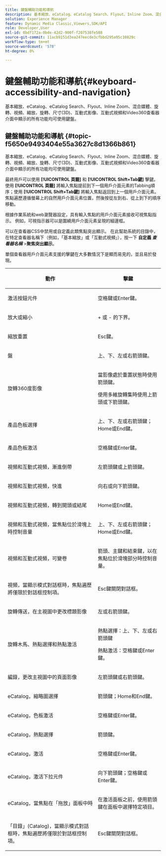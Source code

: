 ```yaml
---
title: 鍵盤輔助功能和導航
description: 基本縮放、eCatalog、eCatalog Search、Flyout、Inline Zoom、混合媒體、旋轉、視頻、縮放、維(3D)、旋轉軸、互動式影像、互動式視頻和Video360查看器介面中顯示的所有功能均可使用鍵盤。
solution: Experience Manager
feature: Dynamic Media Classic,Viewers,SDK/API
role: Developer,User
exl-id: 0bdf172a-0bde-42d2-900f-f207538fe588
source-git-commit: 11acb9151d3ea247eecde3cfbbd295a95c10829c
workflow-type: tm+mt
source-wordcount: '578'
ht-degree: 0%

---
```


# 鍵盤輔助功能和導航{#keyboard-accessibility-and-navigation}

基本縮放、eCatalog、eCatalog Search、Flyout、Inline Zoom、混合媒體、旋轉、視頻、縮放、旋轉、尺寸(3D)、互動式影像、互動式視頻和Video360查看器介面中顯示的所有功能均可使用鍵盤。

<!-- Updated June 1, 2020 from https://wiki.corp.adobe.com/pages/viewpage.action?spaceKey=scene7qa&title=s7Viewers%2C+S7SDK%2C+S7OnDemand+Release+Notes - Contact is Sasha -->

## 鍵盤輔助功能和導航 {#topic-f5650e9493404e55a3627c8d1366b861}

基本縮放、eCatalog、eCatalog Search、Flyout、Inline Zoom、混合媒體、旋轉、視頻、縮放、旋轉、尺寸(3D)、互動式影像、互動式視頻和Video360查看器介面中顯示的所有功能均可使用鍵盤。

最終用戶可以使用 **[!UICONTROL 頁籤]** 和 **[!UICONTROL Shift+Tab鍵]** 擊鍵。 使用 **[!UICONTROL 頁籤]** 將輸入焦點提前到下一個用戶介面元素的Tabbing順序；使用 **[!UICONTROL Shift+Tab鍵]** 將輸入焦點返回到上一個用戶介面元素。 焦點遍歷遵循螢幕上的自然用戶介面元素位置，然後按從左到右、從上到下的順序移動。

根據作業系統和web瀏覽器設定，具有輸入焦點的用戶介面元素接收可視焦點指示。 例如，可視指示器可以是圍繞用戶介面元素呈現的細邊框。

可以在查看器CSS中禁用或自定義此類焦點突出顯示。 在此幫助系統的目錄中，在特定查看器名稱下（例如，「基本縮放」或「互動式視頻」），按一下 **自定義 *查看器名稱*** >**&#x200B;聚焦突出顯示&#x200B;**。

單個查看器用戶介面元素支援的擊鍵在大多數情況下是顯而易見的，並且易於發現。

<table id="table_8C49100412224324BF1DBF7FDFDCCBF8"> 
 <thead> 
  <tr> 
   <th colname="col1" class="entry"> <p>動作 </p> </th> 
   <th colname="col2" class="entry"> <p>擊鍵 </p> </th> 
  </tr> 
 </thead>
 <tbody> 
  <tr> 
   <td colname="col1"> <p>激活按鈕元件 </p> </td> 
   <td colname="col2"> <p>空格鍵或Enter鍵。 </p> </td> 
  </tr> 
  <tr> 
   <td colname="col1"> <p>放大或縮小 </p> </td> 
   <td colname="col2"> <p> <span class="uicontrol"> + </span> 或 <span class="uicontrol"> - </span>的下界。 </p> </td> 
  </tr> 
  <tr> 
   <td colname="col1"> <p>縮放重置 </p> </td> 
   <td colname="col2"> <p>Esc鍵。 </p> </td> 
  </tr> 
  <tr> 
   <td colname="col1"> <p>盤 </p> </td> 
   <td colname="col2"> <p>上、下、左或右箭頭鍵。 </p> </td> 
  </tr> 
  <tr> 
   <td colname="col1"> <p>旋轉360度影像 </p> </td> 
   <td colname="col2"> <p>當影像處於重置狀態時使用箭頭鍵。 </p> <p>使用多維旋轉集時使用上箭頭或下箭頭鍵。 </p> </td> 
  </tr> 
  <tr> 
   <td colname="col1"> <p>產品色板選擇 </p> </td> 
   <td colname="col2"> <p>上、下、左或右箭頭鍵；Home或End鍵。 </p> </td> 
  </tr> 
  <tr> 
   <td colname="col1"> <p>產品色板激活 </p> </td> 
   <td colname="col2"> <p>空格鍵或Enter鍵。 </p> </td> 
  </tr> 
  <tr> 
   <td colname="col1"> <p>視頻和互動式視頻，漸進倒帶 </p> </td> 
   <td colname="col2"> <p>左箭頭鍵或上箭頭鍵。 </p> </td> 
  </tr> 
  <tr> 
   <td colname="col1"> <p>視頻和互動式視頻，快進 </p> </td> 
   <td colname="col2"> <p>向右或向下箭頭鍵。 </p> </td> 
  </tr> 
  <tr> 
   <td colname="col1"> <p>視頻和互動式視頻，轉到開頭或結尾 </p> </td> 
   <td colname="col2"> <p>Home或End鍵。 </p> </td> 
  </tr> 
  <tr> 
   <td colname="col1"> <p>視頻和互動式視頻，當焦點位於滑塊上時控制音量 </p> </td> 
   <td colname="col2"> <p>上、下、左或右箭頭鍵；Home或End鍵。 </p> </td> 
  </tr> 
  <tr> 
   <td colname="col1"> <p>視頻和互動式視頻，可變卷 </p> </td> 
   <td colname="col2"> <p>箭頭、主鍵和結束鍵，以在焦點位於滑塊部分時控制音量。 </p> </td> 
  </tr> 
  <tr> 
   <td colname="col1"> <p>視頻，當顯示模式對話框時，焦點遍歷將僅限於對話框控制項。 </p> </td> 
   <td colname="col2"> <p>Esc鍵關閉對話框。 </p> </td> 
  </tr> 
  <tr> 
   <td colname="col1"> <p>旋轉傳送，在主視圖中更改標題影像 </p> </td> 
   <td colname="col2"> <p>左或右箭頭鍵。 </p> </td> 
  </tr> 
  <tr> 
   <td colname="col1"> <p>旋轉木馬、熱點選擇和熱點激活 </p> </td> 
   <td colname="col2"> <p>熱點選擇：上、下、左或右箭頭鍵 </p> <p>熱點激活：空格鍵或Enter鍵。 </p> </td> 
  </tr> 
  <tr> 
   <td colname="col1"> <p>編錄，更改主視圖中的頁面影像 </p> </td> 
   <td colname="col2"> <p> 左箭頭鍵或右箭頭鍵。 </p> </td> 
  </tr> 
  <tr> 
   <td colname="col1"> <p>eCatalog，縮略圖選擇 </p> </td> 
   <td colname="col2"> <p>箭頭鍵；Home和End鍵。 </p> </td> 
  </tr> 
  <tr> 
   <td colname="col1"> <p>eCatalog，色板激活 </p> </td> 
   <td colname="col2"> <p>空格鍵或Enter鍵。 </p> </td> 
  </tr> 
  <tr> 
   <td colname="col1"> <p>eCatalog，熱點選擇 </p> </td> 
   <td colname="col2"> <p>箭頭鍵。 </p> </td> 
  </tr> 
  <tr> 
   <td colname="col1"> <p>eCatalog，激活 </p> </td> 
   <td colname="col2"> <p>空格鍵或Enter鍵。 </p> </td> 
  </tr> 
  <tr> 
   <td colname="col1"> <p>eCatalog，激活下拉元件 </p> </td> 
   <td colname="col2"> <p> 向下箭頭鍵；空格鍵或Enter鍵。 </p> </td> 
  </tr> 
  <tr> 
   <td colname="col1"> <p>eCatalog，當焦點在「拖放」面板中時 </p> </td> 
   <td colname="col2"> <p>在激活面板之前，使用箭頭鍵在面板中選擇特定項目。 </p> </td> 
  </tr> 
  <tr> 
   <td colname="col1"> <p>「目錄」(Catalog)，當顯示模式對話框時，焦點遍歷將僅限於對話框控制項。 </p> </td> 
   <td colname="col2"> <p>Esc鍵關閉對話框。 </p> </td> 
  </tr> 
 </tbody> 
</table>
